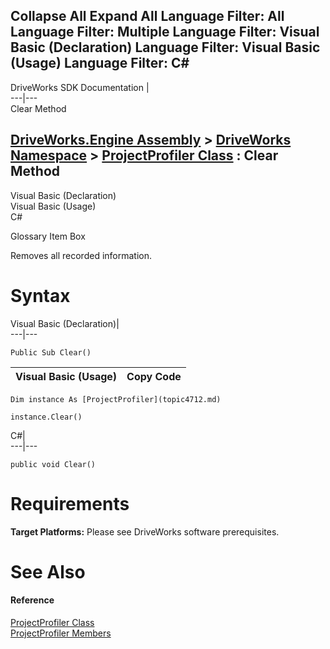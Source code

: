 Collapse All Expand All Language Filter: All  Language Filter: Multiple  Language Filter: Visual Basic (Declaration) Language Filter: Visual Basic (Usage) Language Filter: C#  
---  
DriveWorks SDK Documentation  |   
---|---  
Clear Method   
  
[DriveWorks.Engine Assembly](topic2156.md) > [DriveWorks Namespace](topic2159.md) > [ProjectProfiler Class](topic4712.md) : Clear Method  
---  
  
Visual Basic (Declaration)    
Visual Basic (Usage)    
C# 

Glossary Item Box

Removes all recorded information. 

# Syntax

Visual Basic (Declaration)|   
---|---  
      
    
    Public Sub Clear()   
  
Visual Basic (Usage)| Copy Code  
---|---  
      
    
    Dim instance As [ProjectProfiler](topic4712.md)
     
    instance.Clear()  
  
C#|   
---|---  
      
    
    public void Clear()  
  
# Requirements

**Target Platforms:** Please see DriveWorks software prerequisites.

# See Also

#### Reference

[ProjectProfiler Class](topic4712.md)   
[ProjectProfiler Members](topic4713.md)


